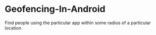 # Geofencing-In-Android
Find people using the particular app within some radius of a particular location
